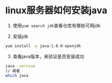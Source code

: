# linux服务器如何安装java

1. 使用`yum search jdk`查看仓库有哪些可用jdk

2. 安装jdk

```bash
yum install -y java-1.8.0-openjdk
```

3. 查看java版本，来验证是否安装成功

```bash
java -version
// 或者
which java
```
